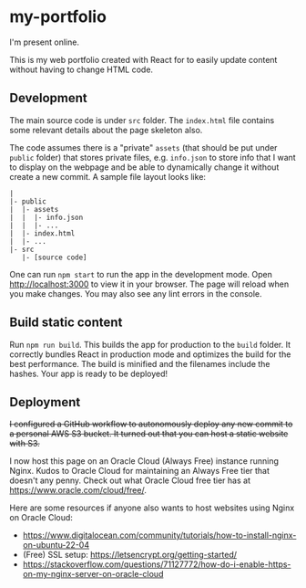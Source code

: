# my-portfolio

I'm present online.

This is my web portfolio created with React for to easily update content without having to change HTML code.

## Development

The main source code is under `src` folder. The `index.html` file contains some relevant details about the page skeleton also. 

The code assumes there is a "private" `assets` (that should be put under `public` folder) that stores private files, e.g. `info.json` to store info that I want to display on the webpage and be able to dynamically change it without create a new commit. A sample file layout looks like:

```
|
|- public
|  |- assets
|  |  |- info.json
|  |  |- ...
|  |- index.html
|  |- ...
|- src
   |- [source code]
```

One can run `npm start` to run the app in the development mode. Open [http://localhost:3000](http://localhost:3000) to view it in your browser. The page will reload when you make changes. You may also see any lint errors in the console.

## Build static content

Run `npm run build`. This builds the app for production to the `build` folder. It correctly bundles React in production mode and optimizes the build for the best performance. The build is minified and the filenames include the hashes. Your app is ready to be deployed!

## Deployment

~~I configured a GitHub workflow to autonomously deploy any new commit to a personal AWS S3 bucket. It turned out that you can host a static website with S3.~~

I now host this page on an Oracle Cloud (Always Free) instance running Nginx. Kudos to Oracle Cloud for maintaining an Always Free tier that doesn't any penny. Check out what Oracle Cloud free tier has at https://www.oracle.com/cloud/free/.

Here are some resources if anyone also wants to host websites using Nginx on Oracle Cloud:

- https://www.digitalocean.com/community/tutorials/how-to-install-nginx-on-ubuntu-22-04
- (Free) SSL setup: https://letsencrypt.org/getting-started/
- https://stackoverflow.com/questions/71127772/how-do-i-enable-https-on-my-nginx-server-on-oracle-cloud